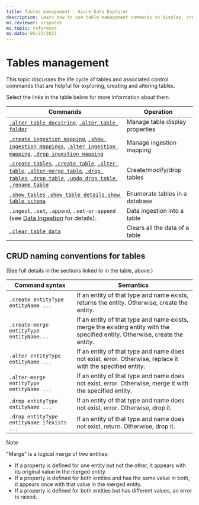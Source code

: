```yaml
---
title: Tables management - Azure Data Explorer
description: Learn how to use table management commands to display, create, and alter tables.
ms.reviewer: orspodek
ms.topic: reference
ms.date: 05/23/2023
---
```

# Tables management

This topic discusses the life cycle of tables and associated control commands that are helpful for exploring, creating and altering tables.

Select the links in the table below for more information about them.

| Commands | Operation|
|---|---|
| [`.alter table docstring`](alter-table-docstring-command.md), [`.alter table folder`](alter-table-folder-command.md) | Manage table display properties |
| [`.create ingestion mapping`](create-ingestion-mapping-command.md), [`.show ingestion mappings`](show-ingestion-mapping-command.md), [`.alter ingestion mapping`](alter-ingestion-mapping-command.md), [`.drop ingestion mapping`](drop-ingestion-mapping-command.md) | Manage ingestion mapping |
| [`.create tables`](create-tables-command.md), [`.create table`](create-table-command.md), [`.alter table`](alter-table-command.md), [`.alter-merge table`](alter-table-command.md), [`.drop tables`](drop-table-command.md), [`.drop table`](drop-table-command.md), [`.undo drop table`](undo-drop-table-command.md), [`.rename table`](rename-table-command.md) | Create/modify/drop tables  |
| [`.show tables`](show-tables-command.md) [`.show table details`](show-table-details-command.md)[`.show table schema`](show-table-schema-command.md)   | Enumerate tables in a database  |
| `.ingest`, `.set`, `.append`, `.set-or-append` (see [Data Ingestion](../../ingest-data-overview.md#ingest-control-commands) for details).  | Data ingestion into a table     |
| [`.clear table data`](clear-table-data-command.md) | Clears all the data of a table  |

## CRUD naming conventions for tables

(See full details in the sections linked to in the table, above.)

| Command syntax                             | Semantics                                                                                                             |
|--------------------------------------------|-----------------------------------------------------------------------------------------------------------------------|
| `.create entityType entityName ...`        | If an entity of that type and name exists, returns the entity. Otherwise, create the entity.                          |
| `.create-merge entityType entityName...`   | If an entity of that type and name exists, merge the existing entity with the specified entity. Otherwise, create the entity. |
| `.alter entityType entityName ...`         | If an entity of that type and name does not exist, error. Otherwise, replace it with the specified entity.            |
| `.alter-merge entityType entityName ...`   | If an entity of that type and name does not exist, error. Otherwise, merge it with the specified entity.              |
| `.drop entityType entityName ...`          | If an entity of that type and name does not exist, error. Otherwise, drop it.                                         |
| `.drop entityType entityName ifexists ...` | If an entity of that type and name does not exist, return. Otherwise, drop it.                                        |

> [!NOTE]
> "Merge" is a logical merge of two entities:
>
> * If a property is defined for one entity but not the other, it appears with its original value in the merged entity.
> * If a property is defined for both entities and has the same value in both, it appears once with that value in the merged entity.
> * If a property is defined for both entities but has different values, an error is raised.
